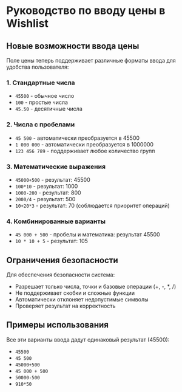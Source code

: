 # Руководство по вводу цены в Wishlist

## Новые возможности ввода цены

Поле цены теперь поддерживает различные форматы ввода для удобства пользователя:

### 1. Стандартные числа
- `45500` - обычное число
- `100` - простые числа
- `45.50` - десятичные числа

### 2. Числа с пробелами
- `45 500` - автоматически преобразуется в 45500
- `1 000 000` - автоматически преобразуется в 1000000
- `123 456 789` - поддерживает любое количество групп

### 3. Математические выражения
- `45000+500` - результат: 45500
- `100*10` - результат: 1000
- `1000-200` - результат: 800
- `2000/4` - результат: 500
- `10+20*3` - результат: 70 (соблюдается приоритет операций)

### 4. Комбинированные варианты
- `45 000 + 500` - пробелы и математика: результат 45500
- `10 * 10 + 5` - результат: 105

## Ограничения безопасности

Для обеспечения безопасности система:
- Разрешает только числа, точки и базовые операции (+, -, *, /)
- Не поддерживает скобки и сложные функции
- Автоматически отклоняет недопустимые символы
- Проверяет результат на корректность

## Примеры использования

Все эти варианты ввода дадут одинаковый результат (45500):
- `45500`
- `45 500`
- `45000+500`
- `45 000 + 500`
- `50000-500`
- `910*50` 